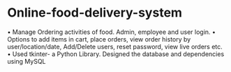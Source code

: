 # Online-food-delivery-system
•	Manage Ordering activities of food. Admin, employee and user login. 
•	Options to add items in cart, place orders, view order history by user/location/date, Add/Delete users, reset password, view live orders etc.
•	Used tkinter- a Python Library. Designed the database and dependencies using MySQL 
